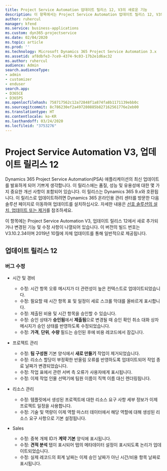 ```yaml
---
title: Project Service Automation 업데이트 릴리스 12, V3의 새로운 기능
description: 이 항목에서는 Project Service Automation 업데이트 릴리스 12, V3의 새로운 기능에 대한 정보를 제공합니다.
author: ruhercul
manager: kfend
ms.service: business-applications
ms.custom: dyn365-projectservice
ms.date: 02/04/2020
ms.topic: article
ms.prod: ''
ms.technology: Microsoft Dynamics 365 Project Service Automation 3.x
ms.assetid: af8dbfe3-7ce9-4374-9c03-17b2e1d6ac32
ms.author: ruhercul
audience: Admin
search.audienceType:
- admin
- customizer
- enduser
search.app:
- D365CE
- D365PS
ms.openlocfilehash: 758717562c12a72848f1a874fa8b1171139ebb0c
ms.sourcegitcommit: 8c786230ef2a497280885b827162561776e2eb00
ms.translationtype: HT
ms.contentlocale: ko-KR
ms.lasthandoff: 03/24/2020
ms.locfileid: "3753276"
---
```

# <a name="project-service-automation-v3-update-release-12"></a>Project Service Automation V3, 업데이트 릴리스 12
Dynamics 365 Project Service Automation(PSA) 애플리케이션의 최신 업데이트를 발표하게 되어 기쁘게 생각합니다. 이 릴리스에는 품질, 성능 및 유용성에 대한 몇 가지 중요한 개선 사항이 포함되어 있습니다. 이 릴리스는 Dynamics 365 9.x와 호환됩니다. 이 릴리스로 업데이트하려면 Dynamics 365 온라인용 관리 센터를 방문한 다음 솔루션 페이지로 이동하여 업데이트를 설치하십시오. 자세한 내용은 [선호 솔루션의 설치, 업데이트 또는 제거](https://docs.microsoft.com/power-platform/admin/install-remove-preferred-solution)를 참조하세요.

이 항목에는 Project Service Automation V3, 업데이트 릴리스 12에서 새로 추가되거나 변경된 기능 및 수정 사항이 나열되어 있습니다. 이 버전의 빌드 번호는 V3.10.2.34이며 2019년 10월에 자체 업데이트를 통해 일반적으로 제공됩니다.

## <a name="update-release-12"></a>업데이트 릴리스 12

### <a name="bug-fixes"></a>버그 수정

- 시간 및 경비

    - 수정: 시간 항목 오류 메시지가 더 관련성이 높은 컨텍스트로 업데이트되었습니다.
    - 수정: 필요할 때 시간 항목 표 및 일정이 세로 스크롤 막대를 올바르게 표시합니다.
    - 수정: 제출된 비용 및 시간 항목을 승인할 수 있습니다.
    - 수정: 승인 상태가 **승인됨**에서 **제출됨**으로 변경될 때 승인 확인 취소 대화 상자 메시지가 승인 상태를 반영하도록 수정되었습니다.
    - 수정: **가격**, **단위**, **수량** 필드는 승인된 후에 비용 레코드에서 잠깁니다.

- 프로젝트 관리

    - 수정: **팀 구성원** 기본 양식에서 **새로 만들기** 작업이 제거되었습니다.
    - 수정: 리소스 할당이 부정확한 반올림 오류를 반영하도록 업데이트되어 작업 종료 날짜가 변경되었습니다.
    - 수정: 작업 표에서 관련 서버 측 오류가 사용자에게 표시됩니다.
    - 수정: 이제 작업 인물 선택기에 팀원 이름이 직책 이름 대신 렌더링됩니다.

- 리소스 관리

    - 수정: 템플릿에서 생성된 프로젝트에 대한 리소스 요구 사항 세부 정보가 이제 프로젝트 일정을 사용합니다.
    - 수정: 기술 및 역량이 이제 역할 마스터 데이터에서 해당 역할에 대해 생성된 리소스 요구 사항으로 기본 설정됩니다.

- Sales

    - 수정: 중복 개체 ID가 **계약 기본** 양식에 표시됩니다.
    - 수정: **견적 분석** 탭이 표시되어 탭의 메타데이터 설정이 표시되도록 논리가 업데이트되었습니다.
    - 수정: 실제 레코드의 회계 날짜는 이제 승인 날짜가 아닌 시간/비용 항목 날짜로 표시됩니다.
